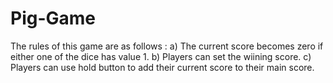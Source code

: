 # Pig-Game
The rules of this game are as follows : 
a) The current score becomes zero if either one of the dice has value 1.
b) Players can set the wiining score.
c) Players can use hold button to add their current score to their main score.
